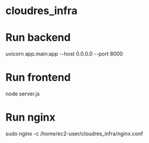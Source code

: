 # cloudres_infra

# Run backend
uvicorn app.main:app --host 0.0.0.0 --port 8000

# Run frontend
node server.js

# Run nginx
sudo nginx -c /home/ec2-user/cloudres_infra/nginx.conf 
